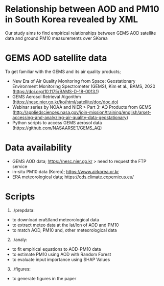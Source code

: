 # Relationship between AOD and PM10 in South Korea revealed by XML

Our study aims to find empirical relationships between GEMS AOD satellite data and ground PM10 measurements over SKorea

# GEMS AOD satellite data

To get familiar with the GEMS and its air quality products; 

- New Era of Air Quality Monitoring from Space: Geostationary Environment Monitoring Spectrometer (GEMS), Kim et al., BAMS, 2020
(https://doi.org/10.1175/BAMS-D-18-0013.1)
- GEMS Aerosol Retrieval Algorithm (https://nesc.nier.go.kr/ko/html/satellite/doc/doc.do)
- Webinar series by NOAA and NIER > Part 3: AQ Products from GEMS
(http://appliedsciences.nasa.gov/join-mission/training/english/arset-accessing-and-analyzing-air-quality-data-geostationary)
- Python scripts to access GEMS aerosol data
(https://github.com/NASAARSET/GEMS_AQ)


# Data availability

- GEMS AOD data; https://nesc.nier.go.kr > need to request the FTP service
- in-situ PM10 data (Korea); https://www.airkorea.or.kr
- ERA meteorological data; https://cds.climate.copernicus.eu/


# Scripts
1. ./prepdata: 
 - to download era5/land meteorological data
 - to extract meteo data at the lat/lon of AOD and PM10
 - to match AOD, PM10 and, other meteorological data

2. ./analy:
 - to fit empirical equations to AOD-PM10 data 
 - to estimate PM10 using AOD with Random Forest
 - to evaluate input importance using SHAP Values

3. ./figures:
 - to generate figures in the paper
